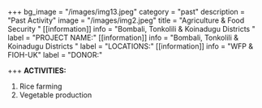 +++
bg_image = "/images/img13.jpeg"
category = "past"
description = "Past Activity"
image = "/images/img2.jpeg"
title = "Agriculture & Food Security "
[[information]]
info = "Bombali, Tonkolili &  Koinadugu Districts "
label = "PROJECT NAME:"
[[information]]
info = "Bombali, Tonkolili &  Koinadugu Districts "
label = "LOCATIONS:"
[[information]]
info = "WFP & FIOH-UK"
label = "DONOR:"

+++
**ACTIVITIES:**

1. Rice farming
2. Vegetable production